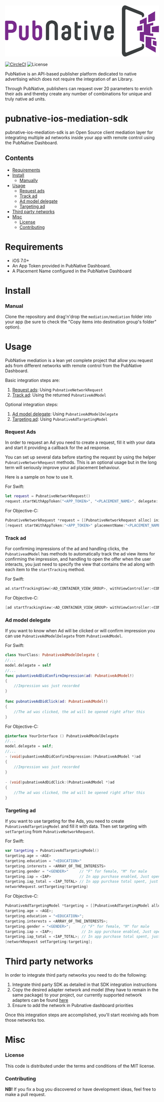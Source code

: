 ![ScreenShot](PNLogo.png)

[![CircleCI](https://circleci.com/gh/pubnative/pubnative-ios-mediation-sdk.svg?style=svg)](https://circleci.com/gh/pubnative/pubnative-ios-mediation-sdk) ![License](https://img.shields.io/badge/license-MIT-lightgrey.svg)

PubNative is an API-based publisher platform dedicated to native advertising which does not require the integration of an Library.

Through PubNative, publishers can request over 20 parameters to enrich their ads and thereby create any number of combinations for unique and truly native ad units.

# pubnative-ios-mediation-sdk

pubnative-ios-mediation-sdk is an Open Source client mediation layer for integrating multiple ad networks inside your app with remote control using the PubNative Dashboard.

## Contents

* [Requirements](#requirements)
* [Install](#install)
    * [Manually](#install_manual)
* [Usage](#usage)
    * [Request ads](#usage_request)
    * [Track ad](#usage_track_ad)
    * [Ad model delegate](#usage_ad_delegate)
    * [Targeting ad](#usage_targeting_ad)
* [Third party networks](#networks)
* [Misc](#misc)
    * [License](#misc_license)
    * [Contributing](#misc_contributing)

<a name="requirements"></a>
# Requirements

* iOS 7.0+
* An App Token provided in PubNative Dashboard.
* A Placement Name configured in the PubNative Dashboard

<a name="install"></a>
# Install

<a name="install_manual"></a>
### Manual
Clone the repository and drag'n'drop the `mediation/mediation` folder into your app (be sure to check the "Copy items into destination group's folder" option).

<a name="usage"></a>
# Usage

PubNative mediation is a lean yet complete project that allow you request ads from different networks with remote control from the PubNative Dashboard.

Basic integration steps are:

1. [Request ads](#usage_request): Using `PubnativeNetworkRequest`
2. [Track ad](#usage_track_ad): Using the returned `PubnativeAdModel`

Optional integration steps:

1. [Ad model delegate](#usage_ad_delegate): Using `PubnativeAdModelDelegate`
2. [Targeting ad](#usage_targeting_ad): Using `PubnativeAdTargetingModel`

<a name="usage_request"></a>
### Request Ads

In order to request an Ad you need to create a request, fill it with your data and start it providing a callback for the ad response.

You can set up several data before starting the request by using the helper `PubnativeNetworkRequest` methods. This is an optional usage but in the long term will seriously improve your ad placement behaviour.

Here is a sample on how to use It.

For Swift:
```swift
let request = PubnativeNetworkRequest()
request.startWithAppToken("<APP_TOKEN>", "<PLACEMENT_NAME>", delegate: self)
```

For Objective-C:
```objective-c
PubnativeNetworkRequest *request = [[PubnativeNetworkRequest alloc] init]
[request startWithAppToken:"<APP_TOKEN>" placementName:"<PLACEMENT_NAME>" delegate: self]
```

<a name="usage_track_ad"></a>
### Track ad

For confirming impressions of the ad and handling clicks, the `PubnativeadModel` has methods to automatically track the ad view items for confirming the impression, and handling to open the offer when the user interacts, you just need to specify the view that contains the ad along with each item to the `startTracking` method.

For Swift:
```swift
ad.startTrackingView(<AD_CONTAINER_VIEW_GROUP>, withViewController:<CONTROLLER>)
```

For Objective-C:
```objective-c
[ad startTrackingView:<AD_CONTAINER_VIEW_GROUP> withViewController:<CONTROLLER>];
```
<a name="usage_ad_delegate"></a>
### Ad model delegate

If you want to know when Ad will be clicked or will confirm impression you can use `PubnativeAdModelDelegate` from `PubnativeAdModel`. 

For Swift:
```swift
class YourClass: PubnativeAdModelDelegate {
//...
model.delegate = self
//...
func pubantiveAdDidConfirmImpression(ad: PubnativeAdModel!)
{
    //Impression was just recorded
}

func pubnativeAdDidClick(ad: PubnativeAdModel!)
{
    //The ad was clicked, the ad will be opened right after this
}
```

For Objective-C:
```objective-c
@interface YourInterface () PubnativeAdModelDelegate
//...
model.delegate = self;
//...
- (void)pubantiveAdDidConfirmImpression:(PubnativeAdModel *)ad
{
    //Impression was just recorded
}

- (void)pubnativeAdDidClick:(PubnativeAdModel *)ad
{
    //The ad was clicked, the ad will be opened right after this
}
```
<a name="usage_targeting_ad"></a>
### Targeting ad

If you want to use targeting for the Ads, you need to create `PubnativeAdTargetingModel` and fill it with data. Then set targeting with `setTargeting` from `PubnativeNetworkRequest`.

For Swift:
```swift
var targeting = PubnativeAdTargetingModel()
targeting.age = <AGE>
targeting.education = "<EDUCATION>"
targeting.interests = <ARRAY_OF_THE_INTERESTS>
targeting.gender = "<GENDER>"     // "F" for female, "M" for male
targeting.iap = <IAP>             // In app purchase enabled, Just open it for the user to fill
targeting.iap_total = <IAP_TOTAL> // In app purchase total spent, just open for the user to fill
networkRequest.setTargeting(targeting)
```

For Objective-C:
```objective-c
PubnativeAdTargetingModel *targeting = [[PubnativeAdTargetingModel alloc] init];
targeting.age = <AGE>;
targeting.education = "<EDUCATION>";
targeting.interests = <ARRAY_OF_THE_INTERESTS>;
targeting.gender = "<GENDER>";     // "F" for female, "M" for male
targeting.iap = <IAP>;             // In app purchase enabled, Just open it for the user to fill
targeting.iap_total = <IAP_TOTAL>; // In app purchase total spent, just open for the user to fill
[networkRequest setTargeting:targeting];
```

<a name="networks"></a>
# Third party networks

In order to integrate third party networks you need to do the following:

1. Integrate third party SDK as detailed in that SDK integration instructions
2. Copy the desired adapter network and model (they have to remain in the same package) to your project, our currently supported network adapters can be found [here](https://github.com/pubnative/pubnative-ios-mediation-sdk/tree/documentation/mediation/mediation.adapters)
3. Ensure to add the network in Pubnative dashboard priorities

Once this integration steps are accomplished, you'll start receiving ads from those networks too.

<a name="misc"></a>
# Misc

<a name="misc_license"></a>
### License

This code is distributed under the terms and conditions of the MIT license.

<a name="misc_contributing"></a>
### Contributing

**NB!** If you fix a bug you discovered or have development ideas, feel free to make a pull request.